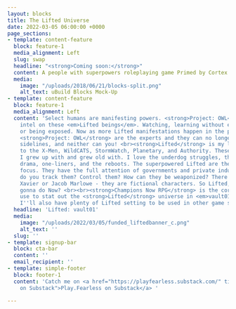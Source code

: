 ```yaml
---
layout: blocks
title: The Lifted Universe
date: 2022-03-05 06:00:00 +0000
page_sections:
- template: content-feature
  block: feature-1
  media_alignment: Left
  slug: swap
  headline: "<strong>Coming soon:</strong>"
  content: A people with superpowers roleplaying game Primed by Cortex.
  media:
    image: "/uploads/2018/06/21/blocks-split.png"
    alt_text: uBuild Blocks Mock-Up
- template: content-feature
  block: feature-1
  media_alignment: Left
  content: 'Select humans are manifesting powers. <strong>Project: OWL</strong> collects
    intel on these <em>Lifted beings</em>. Watching, learning without ever interfering
    or being exposed. Now as more Lifted manifestations happen in the public worldwide,
    <strong>Project: OWL</strong> are the experts and they can no longer sit on the
    sidelines, and neither can you! <br><strong>Lifted</strong> is my love letter
    to the X-Men, WildCATS, StormWatch, Planetary, and Authority. These are the comics
    I grew up with and grew old with. I love the underdog struggles, the soap opera
    drama, one-liners, and the reboots. The superpowered Lifted are the setting’s
    focus. They have the full attention of governments and private industries. How
    do you track them? Control them? How can they be weaponized? There is no Professor
    Xavier or Jacob Marlowe - they are fictional characters. So Lifted, what are YOU
    gonna do Now? <br><br><strong>Champions Now RPG</strong> is the core system I’ll
    use to stat out the <strong>Lifted</strong> universe in <em>vault01</em>, but
    I''ll also have plenty of Lifted setting to be used in other game systems.'
  headline: 'Lifted: vault01'
  media:
    image: "/uploads/2022/03/05/funded_liftedbanner_c.png"
    alt_text: ''
  slug: ''
- template: signup-bar
  block: cta-bar
  content: ''
  email_recipient: ''
- template: simple-footer
  block: footer-1
  content: 'Catch me on <a href="https://playfearless.substack.com/" title="Play.Fearless
    on Substack">Play.Fearless on Substack</a> '

---
```

